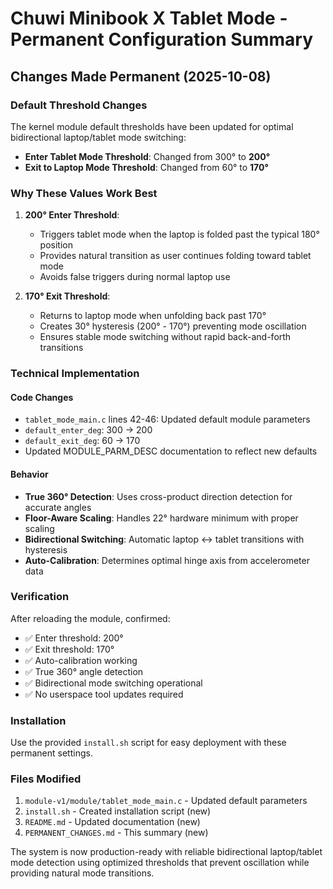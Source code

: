 # Chuwi Minibook X Tablet Mode - Permanent Configuration Summary

## Changes Made Permanent (2025-10-08)

### Default Threshold Changes
The kernel module default thresholds have been updated for optimal bidirectional laptop/tablet mode switching:

- **Enter Tablet Mode Threshold**: Changed from 300° to **200°**
- **Exit to Laptop Mode Threshold**: Changed from 60° to **170°**

### Why These Values Work Best

1. **200° Enter Threshold**: 
   - Triggers tablet mode when the laptop is folded past the typical 180° position
   - Provides natural transition as user continues folding toward tablet mode
   - Avoids false triggers during normal laptop use

2. **170° Exit Threshold**:
   - Returns to laptop mode when unfolding back past 170°
   - Creates 30° hysteresis (200° - 170°) preventing mode oscillation
   - Ensures stable mode switching without rapid back-and-forth transitions

### Technical Implementation

#### Code Changes
- `tablet_mode_main.c` lines 42-46: Updated default module parameters
- `default_enter_deg`: 300 → 200
- `default_exit_deg`: 60 → 170
- Updated MODULE_PARM_DESC documentation to reflect new defaults

#### Behavior
- **True 360° Detection**: Uses cross-product direction detection for accurate angles
- **Floor-Aware Scaling**: Handles 22° hardware minimum with proper scaling
- **Bidirectional Switching**: Automatic laptop ↔ tablet transitions with hysteresis
- **Auto-Calibration**: Determines optimal hinge axis from accelerometer data

### Verification
After reloading the module, confirmed:
- ✅ Enter threshold: 200°
- ✅ Exit threshold: 170° 
- ✅ Auto-calibration working
- ✅ True 360° angle detection
- ✅ Bidirectional mode switching operational
- ✅ No userspace tool updates required

### Installation
Use the provided `install.sh` script for easy deployment with these permanent settings.

### Files Modified
1. `module-v1/module/tablet_mode_main.c` - Updated default parameters
2. `install.sh` - Created installation script (new)
3. `README.md` - Updated documentation (new)
4. `PERMANENT_CHANGES.md` - This summary (new)

The system is now production-ready with reliable bidirectional laptop/tablet mode detection using optimized thresholds that prevent oscillation while providing natural mode transitions.